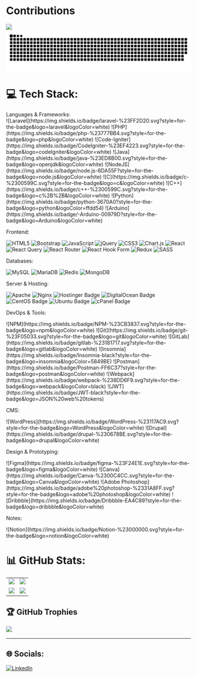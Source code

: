 # Contributions
[![](https://visitcount.itsvg.in/api?id=chrstphrpnr&icon=5&color=12)](https://visitcount.itsvg.in)
![snake gif](https://github.com/chrstphrpnr/chrstphrpnr/blob/output/github-snake-dark.svg)


# 💻 Tech Stack:
<div>
Languages & Frameworks: 
<div style="margin-top:10dp;">
![Laravel](https://img.shields.io/badge/laravel-%23FF2D20.svg?style=for-the-badge&logo=laravel&logoColor=white)
![PHP](https://img.shields.io/badge/php-%23777BB4.svg?style=for-the-badge&logo=php&logoColor=white) 
![Code-Igniter](https://img.shields.io/badge/CodeIgniter-%23EF4223.svg?style=for-the-badge&logo=codeIgniter&logoColor=white) 
![Java](https://img.shields.io/badge/java-%23ED8B00.svg?style=for-the-badge&logo=openjdk&logoColor=white) 
![NodeJS](https://img.shields.io/badge/node.js-6DA55F?style=for-the-badge&logo=node.js&logoColor=white) 
![C](https://img.shields.io/badge/c-%2300599C.svg?style=for-the-badge&logo=c&logoColor=white) 
![C++](https://img.shields.io/badge/c++-%2300599C.svg?style=for-the-badge&logo=c%2B%2B&logoColor=white) 
![Python](https://img.shields.io/badge/python-3670A0?style=for-the-badge&logo=python&logoColor=ffdd54)
![Arduino](https://img.shields.io/badge/-Arduino-00979D?style=for-the-badge&logo=Arduino&logoColor=white) 
</div>


Frontend:
<div style="margin-top:10dp;">

![HTML5](https://img.shields.io/badge/html5-%23E34F26.svg?style=for-the-badge&logo=html5&logoColor=white) 
![Bootstrap](https://img.shields.io/badge/bootstrap-%238511FA.svg?style=for-the-badge&logo=bootstrap&logoColor=white) 
![JavaScript](https://img.shields.io/badge/javascript-%23323330.svg?style=for-the-badge&logo=javascript&logoColor=%23F7DF1E) 
![jQuery](https://img.shields.io/badge/jquery-%230769AD.svg?style=for-the-badge&logo=jquery&logoColor=white) 
![CSS3](https://img.shields.io/badge/css3-%231572B6.svg?style=for-the-badge&logo=css3&logoColor=white) 
![Chart.js](https://img.shields.io/badge/chart.js-F5788D.svg?style=for-the-badge&logo=chart.js&logoColor=white) 
![React](https://img.shields.io/badge/react-%2320232a.svg?style=for-the-badge&logo=react&logoColor=%2361DAFB) 
![React Query](https://img.shields.io/badge/-React%20Query-FF4154?style=for-the-badge&logo=react%20query&logoColor=white) 
![React Router](https://img.shields.io/badge/React_Router-CA4245?style=for-the-badge&logo=react-router&logoColor=white) 
![React Hook Form](https://img.shields.io/badge/React%20Hook%20Form-%23EC5990.svg?style=for-the-badge&logo=reacthookform&logoColor=white) 
![Redux](https://img.shields.io/badge/redux-%23593d88.svg?style=for-the-badge&logo=redux&logoColor=white) 
![SASS](https://img.shields.io/badge/SASS-hotpink.svg?style=for-the-badge&logo=SASS&logoColor=white) 
</div>


Databases: 
<div style="margin-top:10dp;">

![MySQL](https://img.shields.io/badge/mysql-4479A1.svg?style=for-the-badge&logo=mysql&logoColor=white) 
![MariaDB](https://img.shields.io/badge/MariaDB-003545?style=for-the-badge&logo=mariadb&logoColor=white) 
![Redis](https://img.shields.io/badge/redis-%23DD0031.svg?style=for-the-badge&logo=redis&logoColor=white) 
![MongoDB](https://img.shields.io/badge/MongoDB-%234ea94b.svg?style=for-the-badge&logo=mongodb&logoColor=white) 
</div>


Server & Hosting: 
<div style="margin-top:10dp;">

![Apache](https://img.shields.io/badge/apache-%23D42029.svg?style=for-the-badge&logo=apache&logoColor=white) 
![Nginx](https://img.shields.io/badge/nginx-%23009639.svg?style=for-the-badge&logo=nginx&logoColor=white) 
![Hostinger Badge](https://img.shields.io/badge/Hostinger-673DE6?logo=hostinger&logoColor=fff&style=flat)
![DigitalOcean Badge](https://img.shields.io/badge/DigitalOcean-0080FF?logo=digitalocean&logoColor=fff&style=flat)
![CentOS Badge](https://img.shields.io/badge/CentOS-262577?logo=centos&logoColor=fff&style=flat)
![Ubuntu Badge](https://img.shields.io/badge/Ubuntu-E95420?logo=ubuntu&logoColor=fff&style=flat)
![cPanel Badge](https://img.shields.io/badge/cPanel-FF6C2C?logo=cpanel&logoColor=fff&style=flat)
</div>

DevOps & Tools:
<div style="margin-top:10dp;">
![NPM](https://img.shields.io/badge/NPM-%23CB3837.svg?style=for-the-badge&logo=npm&logoColor=white) 
![Git](https://img.shields.io/badge/git-%23F05033.svg?style=for-the-badge&logo=git&logoColor=white) 
![GitLab](https://img.shields.io/badge/gitlab-%23181717.svg?style=for-the-badge&logo=gitlab&logoColor=white) 
![Insomnia](https://img.shields.io/badge/Insomnia-black?style=for-the-badge&logo=insomnia&logoColor=5849BE) 
![Postman](https://img.shields.io/badge/Postman-FF6C37?style=for-the-badge&logo=postman&logoColor=white) 
![Webpack](https://img.shields.io/badge/webpack-%238DD6F9.svg?style=for-the-badge&logo=webpack&logoColor=black) 
![JWT](https://img.shields.io/badge/JWT-black?style=for-the-badge&logo=JSON%20web%20tokens) 
</div>


CMS: 
<div style="margin-top:10dp;">
![WordPress](https://img.shields.io/badge/WordPress-%23117AC9.svg?style=for-the-badge&logo=WordPress&logoColor=white) 
![Drupal](https://img.shields.io/badge/drupal-%230678BE.svg?style=for-the-badge&logo=drupal&logoColor=white) 
</div>


Design & Prototyping: 
<div style="margin-top:10dp;">
![Figma](https://img.shields.io/badge/figma-%23F24E1E.svg?style=for-the-badge&logo=figma&logoColor=white) 
![Canva](https://img.shields.io/badge/Canva-%2300C4CC.svg?style=for-the-badge&logo=Canva&logoColor=white) 
![Adobe Photoshop](https://img.shields.io/badge/adobe%20photoshop-%2331A8FF.svg?style=for-the-badge&logo=adobe%20photoshop&logoColor=white) 
![Dribbble](https://img.shields.io/badge/Dribbble-EA4C89?style=for-the-badge&logo=dribbble&logoColor=white) 
</div>

Notes: 
<div style="margin-top:10dp;">
![Notion](https://img.shields.io/badge/Notion-%23000000.svg?style=for-the-badge&logo=notion&logoColor=white) 
</div>

</div>


# 📊 GitHub Stats:
<div align="center">
  <table>
    <tr>
      <td>
        <img src="https://github-readme-stats.vercel.app/api?username=chrstphrpnr&theme=onedark&hide_border=false&include_all_commits=true&count_private=true" />
      </td>
      <td>
        <img src="https://github-readme-streak-stats.herokuapp.com/?user=chrstphrpnr&theme=onedark&hide_border=false" />
      </td>
    </tr>
    <tr>
      <td >
        <img src="https://github-readme-stats.vercel.app/api/top-langs/?username=chrstphrpnr&theme=onedark&hide_border=false&include_all_commits=true&count_private=true&layout=compact" style="width: 500px;" />
      </td>
      <td>
        <img src="https://github-contributor-stats.vercel.app/api?username=chrstphrpnr&limit=5&theme=dark&combine_all_yearly_contributions=true" />
      </td>
    </tr>
  </table>
</div>




## 🏆 GitHub Trophies
![](https://github-profile-trophy.vercel.app/?username=chrstphrpnr&theme=dracula&no-frame=true&no-bg=true&margin-w=4)


---
## 🌐 Socials:
[![LinkedIn](https://img.shields.io/badge/LinkedIn-%230077B5.svg?logo=linkedin&logoColor=white)](https://linkedin.com/in/https://www.linkedin.com/in/christopher-p-90066220a/) 


